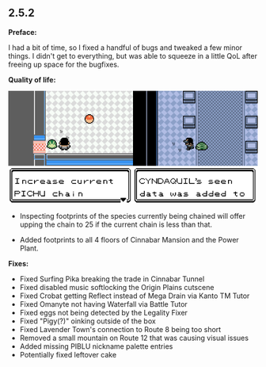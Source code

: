 2.5.2
--------------
**Preface:**

I had a bit of time, so I fixed a handful of bugs and tweaked a few minor things. I didn't get to everything, but was able to squeeze in a little QoL after freeing up space for the bugfixes.

**Quality of life:**

![](images/2_5_2_Changelog/image_1.png)

 - Inspecting footprints of the species currently being chained will offer upping the chain to 25 if the current chain is less than that.
 
 - Added footprints to all 4 floors of Cinnabar Mansion and the Power Plant.

**Fixes:**

 - Fixed Surfing Pika breaking the trade in Cinnabar Tunnel
 - Fixed disabled music softlocking the Origin Plains cutscene
 - Fixed Crobat getting Reflect instead of Mega Drain via Kanto TM Tutor
 - Fixed Omanyte not having Waterfall via Battle Tutor
 - Fixed eggs not being detected by the Legality Fixer
 - Fixed "Pigy(?)" oinking outside of the box
 - Fixed Lavender Town's connection to Route 8 being too short
 - Removed a small mountain on Route 12 that was causing visual issues
 - Added missing PIBLU nickname palette entries
 - Potentially fixed leftover cake
